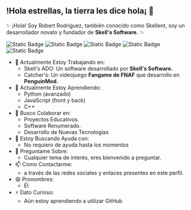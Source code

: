 ## !Hola estrellas, la tierra les dice hola¡ 👋
✨ ¡Hola! Soy Robert Rodríguez, también conocido como Skellent, soy un desarrollador novato y fundador de **Skell's Software.** ✨

![Static Badge](https://img.shields.io/badge/Python-Avanzado-blue)
![Static Badge](https://img.shields.io/badge/JavaScript-Inicial-yellow)
![Static Badge](https://img.shields.io/badge/HTML-Avanzado-orange)
![Static Badge](https://img.shields.io/badge/C%2B%2B-Avanzado-blue)
![Static Badge](https://img.shields.io/badge/C%2B%2B-Inicial-purple)

- 🔭 Actualmente Estoy Trabajando en:
  - Skell's ADO: Un software desarrollado por **Skell's Software.**
  - Catcher's: Un videojuego **Fangame de FNAF** que desarrollo en **PenguinMod.**
- 🌱 Actualmente Estoy Aprendiendo:
  - Python (avanzado)
  - JavaScript (front y back)
  - C++
- 👯 Busco Colaborar en: 
  - Proyectos Educativos.
  - Software Renumerado.
  - Desarrollo de Nuevas Tecnologías
- 🤔 Estoy Buscando Ayuda con:
  - No requiero de ayuda hasta los momentos
- 💬 Preguntame Sobre:
  - Cualquier tema de interés, eres bienvenido a preguntar.
- 📫 Como Contactarme:
  - a través de las redes sociales y enlaces presentes en este perfil.
- 😄 Pronombres:
  - Él
- ⚡ Dato Curioso:
  - Aún estoy aprendiendo a utilizar GitHub
